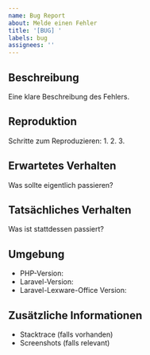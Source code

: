 ```yaml
---
name: Bug Report
about: Melde einen Fehler
title: '[BUG] '
labels: bug
assignees: ''
---
```


## Beschreibung
Eine klare Beschreibung des Fehlers.

## Reproduktion
Schritte zum Reproduzieren:
1.
2.
3.

## Erwartetes Verhalten
Was sollte eigentlich passieren?

## Tatsächliches Verhalten
Was ist stattdessen passiert?

## Umgebung
- PHP-Version:
- Laravel-Version:
- Laravel-Lexware-Office Version:

## Zusätzliche Informationen
- Stacktrace (falls vorhanden)
- Screenshots (falls relevant)